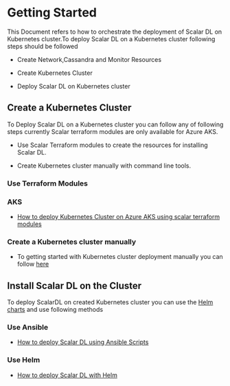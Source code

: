 # Getting Started

This Document refers to how to orchestrate the deployment of Scalar DL on Kubernetes cluster.To deploy Scalar DL on a Kubernetes cluster following steps should be followed

* Create Network,Cassandra and Monitor Resources

* Create Kubernetes Cluster

* Deploy Scalar DL on Kubernetes cluster

## Create a Kubernetes Cluster

To Deploy Scalar DL on a Kubernetes cluster you can follow any of following steps currently Scalar terraform modules are only available for Azure AKS.   

* Use Scalar Terraform modules to create the resources for installing Scalar DL.

* Create Kubernetes cluster manually with command line tools. 

### Use Terraform Modules

### AKS

* [How to deploy Kubernetes Cluster on Azure AKS using scalar terraform modules](./ScalarDLonAKSTerraform.md) 

### Create a Kubernetes cluster manually 

* To getting started with Kubernetes cluster deployment manually you can follow [here](https://kubernetes.io/docs/setup/production-environment/turnkey/aws/)

## Install Scalar DL on the Cluster

To deploy ScalarDL on created Kubernetes cluster you can use the [Helm charts](../charts) and use following methods 

### Use Ansible

* [How to deploy Scalar DL using Ansible Scripts](./ScalarDLonAzureAKS.md) 

### Use Helm

* [How to deploy Scalar DL with Helm](./DeployScalarDLHelm.md)
